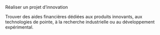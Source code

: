 Réaliser un projet d’innovation


Trouver des aides financières dédiées aux produits innovants, aux technologies de pointe, à la recherche industrielle ou au développement expérimental.